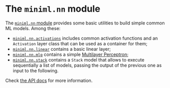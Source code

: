 # The `miniml.nn` module

The [`miniml.nn` module](api/miniml/nn/index.md) provides some basic utilities to build simple common ML models. Among these:

* [`miniml.nn.activations`](api/miniml/nn/activations.md) includes common activation functions and an `Activation` layer class that can be used as a container for them;
* [`miniml.nn.linear`](api/miniml/nn/linear.md) contains a basic linear layer;
* [`miniml.nn.mlp`](api/miniml/nn/mlp.md) contains a simple [Multilayer Perceptron](https://en.wikipedia.org/wiki/Multilayer_perceptron);
* [`miniml.nn.stack`](api/miniml/nn/stack.md) contains a `Stack` model that allows to execute sequentially a list of models, passing the output of the previous one as input to the following.

Check [the API docs](api/miniml/nn/index.md) for more information.